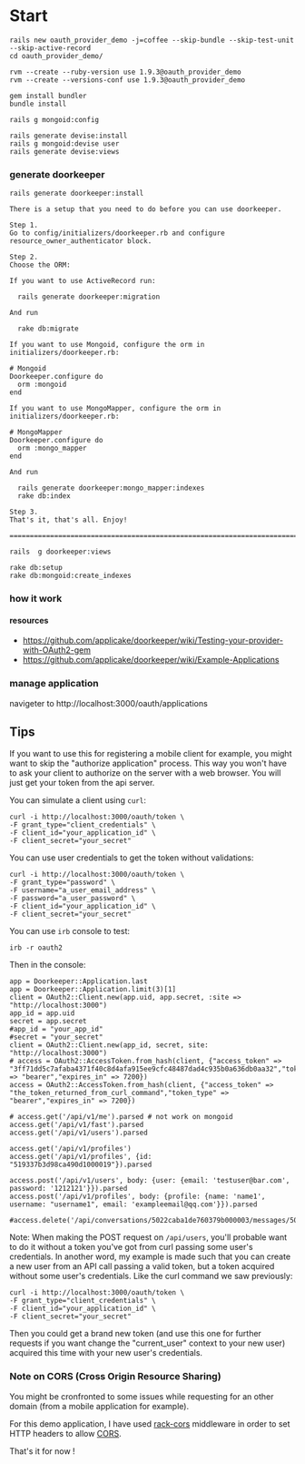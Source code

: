 # Start

```shell
rails new oauth_provider_demo -j=coffee --skip-bundle --skip-test-unit --skip-active-record
cd oauth_provider_demo/

rvm --create --ruby-version use 1.9.3@oauth_provider_demo
rvm --create --versions-conf use 1.9.3@oauth_provider_demo

gem install bundler
bundle install

rails g mongoid:config

rails generate devise:install
rails g mongoid:devise user
rails generate devise:views
```

### generate doorkeeper

```shell
rails generate doorkeeper:install
```

```shell
There is a setup that you need to do before you can use doorkeeper.

Step 1.
Go to config/initializers/doorkeeper.rb and configure
resource_owner_authenticator block.

Step 2.
Choose the ORM:

If you want to use ActiveRecord run:

  rails generate doorkeeper:migration

And run

  rake db:migrate

If you want to use Mongoid, configure the orm in initializers/doorkeeper.rb:

# Mongoid
Doorkeeper.configure do
  orm :mongoid
end

If you want to use MongoMapper, configure the orm in
initializers/doorkeeper.rb:

# MongoMapper
Doorkeeper.configure do
  orm :mongo_mapper
end

And run

  rails generate doorkeeper:mongo_mapper:indexes
  rake db:index

Step 3.
That's it, that's all. Enjoy!

===============================================================================
```

```shell
rails  g doorkeeper:views

rake db:setup
rake db:mongoid:create_indexes
```


### how it work

#### resources

*  https://github.com/applicake/doorkeeper/wiki/Testing-your-provider-with-OAuth2-gem
*  https://github.com/applicake/doorkeeper/wiki/Example-Applications

### manage application

navigeter to http://localhost:3000/oauth/applications

## Tips

If you want to use this for registering a mobile client for example, you might want
to skip the "authorize application" process. This way you won't have to ask your client
to authorize on the server with a web browser. You will just get your token from
the api server.

You can simulate a client using `curl`:

    curl -i http://localhost:3000/oauth/token \
    -F grant_type="client_credentials" \
    -F client_id="your_application_id" \
    -F client_secret="your_secret"

You can use user credentials to get the token without validations:

    curl -i http://localhost:3000/oauth/token \
    -F grant_type="password" \
    -F username="a_user_email_address" \
    -F password="a_user_password" \
    -F client_id="your_application_id" \
    -F client_secret="your_secret"

You can use `irb` console to test:

	irb -r oauth2

Then in the console:

    app = Doorkeeper::Application.last
    app = Doorkeeper::Application.limit(3)[1]
    client = OAuth2::Client.new(app.uid, app.secret, :site => "http://localhost:3000")
    app_id = app.uid
    secret = app.secret
    #app_id = "your_app_id"
    #secret = "your_secret"
    client = OAuth2::Client.new(app_id, secret, site: "http://localhost:3000")
    # access = OAuth2::AccessToken.from_hash(client, {"access_token" => "3ff71dd5c7afaba4371f40c8d4afa915ee9cfc48487dad4c935b0a636db0aa32","token_type" => "bearer","expires_in" => 7200})
    access = OAuth2::AccessToken.from_hash(client, {"access_token" => "the_token_returned_from_curl_command","token_type" => "bearer","expires_in" => 7200})

    # access.get('/api/v1/me').parsed # not work on mongoid
    access.get('/api/v1/fast').parsed
    access.get('/api/v1/users').parsed

    access.get('/api/v1/profiles')
    access.get('/api/v1/profiles', {id: "519337b3d98ca490d1000019"}).parsed

    access.post('/api/v1/users', body: {user: {email: 'testuser@bar.com', password: '1212121'}}).parsed
    access.post('/api/v1/profiles', body: {profile: {name: 'name1', username: "username1", email: 'exampleemail@qq.com'}}).parsed

    #access.delete('/api/conversations/5022caba1de760379b000003/messages/5022caba1de760379b000004').parsed


Note: When making the POST request on `/api/users`, you'll probable want to do it without a token you've got from curl passing some user's credentials. In another word, my example is made such that you can create a new user from an API call passing a valid token, but a token acquired without some user's credentials. Like the curl command we saw previously:

	curl -i http://localhost:3000/oauth/token \
    -F grant_type="client_credentials" \
    -F client_id="your_application_id" \
    -F client_secret="your_secret"

Then you could get a brand new token (and use this one for further requests if you want change the "current_user" context to your new user) acquired this time with your new user's credentials.

### Note on CORS (Cross Origin Resource Sharing)

You might be cronfronted to some issues while requesting for an other domain (from a mobile application for example).

For this demo application, I have used [rack-cors](https://github.com/cyu/rack-cors) middleware in order to set HTTP headers to allow [CORS](http://www.nczonline.net/blog/2010/05/25/cross-domain-ajax-with-cross-origin-resource-sharing/).

That's it for now !
